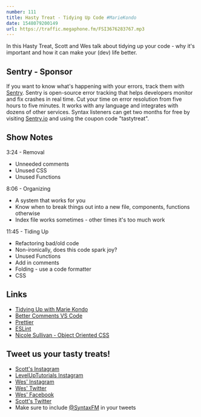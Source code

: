 ```yaml
---
number: 111
title: Hasty Treat - Tidying Up Code #MarieKondo
date: 1548079200149
url: https://traffic.megaphone.fm/FSI3676283767.mp3
---
```


In this Hasty Treat, Scott and Wes talk about tidying up your code - why it's important and how it can make your (dev) life better.

## Sentry - Sponsor

If you want to know what's happening with your errors, track them with [Sentry](https://sentry.io/). Sentry is open-source error tracking that helps developers monitor and fix crashes in real time. Cut your time on error resolution from five hours to five minutes. It works with any language and integrates with dozens of other services. Syntax listeners can get two months for free by visiting [Sentry.io](https://sentry.io/) and using the coupon code "tastytreat".

## Show Notes

3:24 - Removal

* Unneeded comments
* Unused CSS
* Unused Functions

8:06 - Organizing

* A system that works for you
* Know when to break things out into a new file, components, functions otherwise
* Index file works sometimes - other times it's too much work

11:45 - Tiding Up

* Refactoring bad/old code
* Non-ironically, does this code spark joy?
* Unused Functions
* Add in comments
* Folding - use a code formatter
* CSS

## Links
* [Tidying Up with Marie Kondo](https://www.netflix.com/title/80209379)
* [Better Comments VS Code](https://marketplace.visualstudio.com/items?itemName=aaron-bond.better-comments)
* [Prettier](https://prettier.io/)
* [ESLint](https://eslint.org/)
* [Nicole Sullivan - Object Oriented CSS](https://www.slideshare.net/stubbornella/object-oriented-css)

## Tweet us your tasty treats!
* [Scott's Instagram](https://www.instagram.com/stolinski/)
* [LevelUpTutorials Instagram](https://www.instagram.com/LevelUpTutorials/)
* [Wes' Instagram](https://www.instagram.com/wesbos/)
* [Wes' Twitter](https://twitter.com/wesbos)
* [Wes' Facebook](https://www.facebook.com/wesbos.developer)
* [Scott's Twitter](https://twitter.com/stolinski)
* Make sure to include [@SyntaxFM](https://twitter.com/SyntaxFM) in your tweets